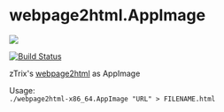 # webpage2html.AppImage
![](https://api.travis-ci.org/th108/.svg)

[![Build Status](https://travis-ci.org/th108/webpage2html.AppImage.svg?branch=master)](https://travis-ci.org/th108/webpage2html.AppImage)

zTrix's [webpage2html](https://github.com/zTrix/webpage2html) as AppImage

Usage:  
`./webpage2html-x86_64.AppImage "URL" > FILENAME.html`

